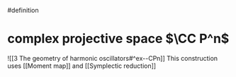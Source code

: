 ---
---

#definition 
# complex projective space $\CC P^n$ 

![[3 The geometry of harmonic oscillators#^ex--CPn]]
This construction uses [[Moment map]] and [[Symplectic reduction]]

